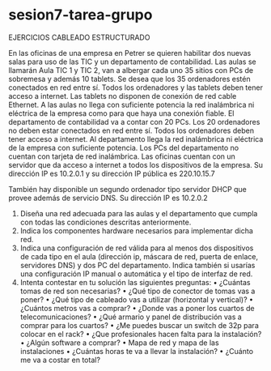 # sesion7-tarea-grupo
EJERCICIOS CABLEADO ESTRUCTURADO

En las oficinas de una empresa en Petrer se quieren habilitar dos nuevas salas para uso de las TIC y un departamento de contabilidad.
Las aulas se llamarán Aula TIC 1 y TIC 2, van a albergar cada uno 35 sitios con PCs de sobremesa y además 10 tablets. Se desea que los 35 ordenadores estén conectados en red entre sí.
Todos los ordenadores y las tablets deben tener acceso a internet.
Las tablets no disponen de conexión de red cable Ethernet.
A las aulas no llega con suficiente potencia la red inalámbrica ni eléctrica de la empresa como para que haya una conexión fiable.
El departamento de contabilidad va a contar con 20 PCs. Los 20 ordenadores no deben estar conectados en red entre sí.
Todos los ordenadores deben tener acceso a internet.
Al departamento llega la red inalámbrica ni eléctrica de la empresa con suficiente potencia.
Los PCs del departamento no cuentan con tarjeta de red inalámbrica.
Las oficinas cuentan con un servidor que da acceso a internet a todos los dispositivos de la empresa. Su dirección IP es 10.2.0.1 y su dirección IP pública es 220.10.15.7

También hay disponible un segundo ordenador tipo servidor DHCP que provee además de servicio DNS. Su dirección IP es 10.2.0.2
1. Diseña una red adecuada para las aulas y el departamento que cumpla con todas las condiciones descritas anteriormente.
2. Indica los componentes hardware necesarios para implementar dicha red.
3. Indica una configuración de red válida para al menos dos dispositivos de cada tipo en el aula (dirección ip, máscara de red, puerta de enlace, servidores DNS) y dos PC del departamento. Indica también si usarías una configuración IP manual o automática y el tipo de interfaz de red.
4. Intenta contestar en tu solución las siguientes preguntas:
•	¿Cuántas tomas de red son necesarias?
•	¿Qué tipo de conector de tomas vas a poner?
•	¿Qué tipo de cableado vas a utilizar (horizontal y vertical)?
•	¿Cuántos metros vas a comprar?
•	¿Donde vas a poner los cuartos de telecomunicaciones?
•	¿Qué armario y panel de distribución vas a comprar para los cuartos?
•	¿Me puedes buscar un switch de 32p para colocar en el rack?
•	¿Que profesionales hacen falta para la instalación?
•	¿Algún software a comprar?
•	Mapa de red y mapa de las instalaciones
•	¿Cuántas horas te va a llevar la instalación?
•	¿Cuánto me va a costar en total?
